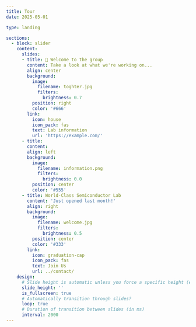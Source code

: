 ```yaml
---
title: Tour
date: 2025-05-01

type: landing

sections:
  - block: slider
    content:
      slides:
      - title: 👋 Welcome to the group
        content: Take a look at what we're working on...
        align: center
        background:
          image:
            filename: toghter.jpg
            filters:
              brightness: 0.7
          position: right
          color: '#666'
        link:
          icon: house
          icon_pack: fas
          text: Lab information
          url: 'https://example.com/'
      - title: 
        content: 
        align: left
        background:
          image:
            filename: information.png
            filters:
              brightness: 0.0
          position: center
          color: '#555'
      - title: World-Class Semiconductor Lab
        content: 'Just opened last month!'
        align: right
        background:
          image:
            filename: welcome.jpg
            filters:
              brightness: 0.5
          position: center
          color: '#333'
        link:
          icon: graduation-cap
          icon_pack: fas
          text: Join Us
          url: ../contact/
    design:
      # Slide height is automatic unless you force a specific height (e.g. '400px')
      slide_height: ''
      is_fullscreen: true
      # Automatically transition through slides?
      loop: true
      # Duration of transition between slides (in ms)
      interval: 2000
---
```


